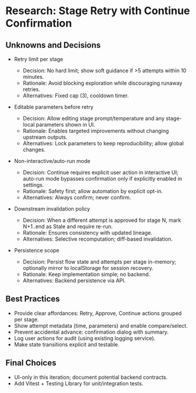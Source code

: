# Research: Stage Retry with Continue Confirmation

## Unknowns and Decisions

- Retry limit per stage
  - Decision: No hard limit; show soft guidance if >5 attempts within 10 minutes.
  - Rationale: Avoid blocking exploration while discouraging runaway retries.
  - Alternatives: Fixed cap (3), cooldown timer.

- Editable parameters before retry
  - Decision: Allow editing stage prompt/temperature and any stage-local parameters shown in UI.
  - Rationale: Enables targeted improvements without changing upstream outputs.
  - Alternatives: Lock parameters to keep reproducibility; allow global changes.

- Non-interactive/auto-run mode
  - Decision: Continue requires explicit user action in interactive UI; auto-run mode bypasses confirmation only if explicitly enabled in settings.
  - Rationale: Safety first; allow automation by explicit opt-in.
  - Alternatives: Always confirm; never confirm.

- Downstream invalidation policy
  - Decision: When a different attempt is approved for stage N, mark N+1..end as Stale and require re-run.
  - Rationale: Ensures consistency with updated lineage.
  - Alternatives: Selective recomputation; diff-based invalidation.

- Persistence scope
  - Decision: Persist flow state and attempts per stage in-memory; optionally mirror to localStorage for session recovery.
  - Rationale: Keep implementation simple; no backend.
  - Alternatives: Backend persistence via API.

## Best Practices
- Provide clear affordances: Retry, Approve, Continue actions grouped per stage.
- Show attempt metadata (time, parameters) and enable compare/select.
- Prevent accidental advance: confirmation dialog with summary.
- Log user actions for audit (using existing logging service).
- Make state transitions explicit and testable.

## Final Choices
- UI-only in this iteration; document potential backend contracts.
- Add Vitest + Testing Library for unit/integration tests.
